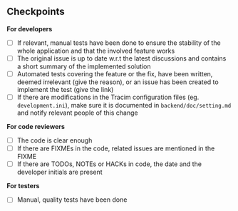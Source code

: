 <!-- Here, you can write a short summary of what the pull request brings. If a related issue exists, please reference it here -->

## Checkpoints

<!-- These points must be checked before merging. Please don't edit them out. -->

**For developers**

- [ ] If relevant, manual tests have been done to ensure the stability of the whole application and that the involved feature works
- [ ] The original issue is up to date w.r.t the latest discussions and contains a short summary of the implemented solution
- [ ] Automated tests covering the feature or the fix, have been written, deemed irrelevant (give the reason), or an issue has been created to implement the test (give the link)
- [ ] If there are modifications in the Tracim configuration files (eg. `development.ini`), make sure it is documented in `backend/doc/setting.md` and notify relevant people of this change

**For code reviewers**

- [ ] The code is clear enough
- [ ] If there are FIXMEs in the code, related issues are mentioned in the FIXME
- [ ] If there are TODOs, NOTEs or HACKs in code, the date and the developer initials are present

**For testers**

- [ ] Manual, quality tests have been done
